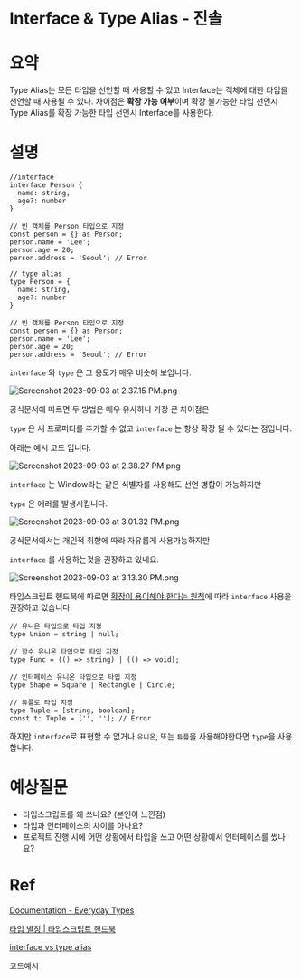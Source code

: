 # Interface & Type Alias - 진솔

# 요약

Type Alias는 모든 타입을 선언할 때 사용할 수 있고
Interface는 객체에 대한 타입을 선언할 때 사용될 수 있다.
차이점은 **확장 가능 여부**이며
확장 불가능한 타입 선언시 Type Alias를
확장 가능한 타입 선언시 Interface를 사용한다.

# 설명

```tsx
//interface
interface Person {
  name: string,
  age?: number
}

// 빈 객체를 Person 타입으로 지정
const person = {} as Person;
person.name = 'Lee';
person.age = 20;
person.address = 'Seoul'; // Error

// type alias
type Person = {
  name: string,
  age?: number
}

// 빈 객체를 Person 타입으로 지정
const person = {} as Person;
person.name = 'Lee';
person.age = 20;
person.address = 'Seoul'; // Error
```

`interface` 와 `type` 은 그 용도가 매우 비슷해 보입니다.

![Screenshot 2023-09-03 at 2.37.15 PM.png](https://prod-files-secure.s3.us-west-2.amazonaws.com/49ba5954-2cfc-48fc-8ccc-1702dd703bf5/7ef85c71-c7fa-486b-b0c3-d70a6eed75c6/Screenshot_2023-09-03_at_2.37.15_PM.png)

공식문서에 따르면 두 방법은 매우 유사하나 가장 큰 차이점은

`type` 은 새 프로퍼티를 추가할 수 없고 `interface` 는 항상 확장 될 수 있다는 점입니다.

아래는 예시 코드 입니다.

![Screenshot 2023-09-03 at 2.38.27 PM.png](https://prod-files-secure.s3.us-west-2.amazonaws.com/49ba5954-2cfc-48fc-8ccc-1702dd703bf5/7e9c490c-f796-46ed-bbbb-88cf8a5abc2c/Screenshot_2023-09-03_at_2.38.27_PM.png)

`interface`  는 Window라는 같은 식별자를 사용해도 선언 병합이 가능하지만

`type` 은 에러를 발생시킵니다.

![Screenshot 2023-09-03 at 3.01.32 PM.png](https://prod-files-secure.s3.us-west-2.amazonaws.com/49ba5954-2cfc-48fc-8ccc-1702dd703bf5/c6bf80cc-e39b-4f5a-bf54-e53f31047d48/Screenshot_2023-09-03_at_3.01.32_PM.png)

공식문서에서는 개인적 취향에 따라 자유롭게 사용가능하지만

`interface` 를 사용하는것을 권장하고 있네요.

![Screenshot 2023-09-03 at 3.13.30 PM.png](https://prod-files-secure.s3.us-west-2.amazonaws.com/49ba5954-2cfc-48fc-8ccc-1702dd703bf5/6208ac39-3efb-4333-b2a8-f243bdedc0f0/Screenshot_2023-09-03_at_3.13.30_PM.png)

타입스크립트 핸드북에 따르면 [확장이 용이해야 한다는 원칙](https://en.wikipedia.org/wiki/Open%E2%80%93closed_principle)에 따라 `interface` 사용을 권장하고 있습니다.

```tsx
// 유니온 타입으로 타입 지정
type Union = string | null;

// 함수 유니온 타입으로 타입 지정
type Func = (() => string) | (() => void);

// 인터페이스 유니온 타입으로 타입 지정
type Shape = Square | Rectangle | Circle;

// 튜플로 타입 지정
type Tuple = [string, boolean];
const t: Tuple = ['', '']; // Error
```

하지만 `interface`로 표현할 수 없거나 `유니온`, 또는 `튜플`을 사용해야한다면 `type`을 사용합니다.

# 예상질문

- 타입스크립트를 왜 쓰나요? (본인이 느낀점)
- 타입과 인터페이스의 차이를 아나요?
- 프로젝트 진행 시에 어떤 상황에서 타입을 쓰고 어떤 상황에서 인터페이스를 썼나요?

# Ref

[Documentation - Everyday Types](https://www.typescriptlang.org/docs/handbook/2/everyday-types.html#differences-between-type-aliases-and-interfaces)

[타입 별칭 | 타입스크립트 핸드북](https://joshua1988.github.io/ts/guide/type-alias.html#타입-별칭-type-aliases)

[interface vs type alias](https://tecoble.techcourse.co.kr/post/2022-11-07-typeAlias-interface/)

코드예시